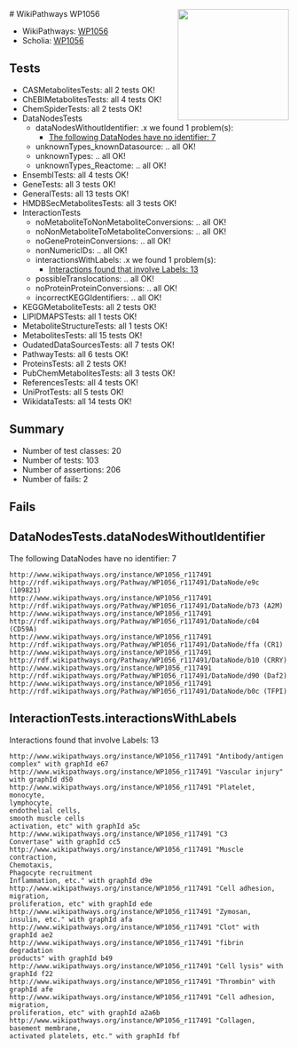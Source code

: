 <img style="float: right; width: 200px" src="https://upload.wikimedia.org/wikipedia/commons/thumb/8/83/Wplogo_with_text_500.png/640px-Wplogo_with_text_500.png" />
# WikiPathways WP1056

* WikiPathways: [WP1056](https://new.wikipathways.org/pathways/WP1056)
* Scholia: [WP1056](https://scholia.toolforge.org/wikipathways/WP1056)
## Tests
* CASMetabolitesTests: all 2 tests OK!
* ChEBIMetabolitesTests: all 4 tests OK!
* ChemSpiderTests: all 2 tests OK!
* DataNodesTests
    * dataNodesWithoutIdentifier: .x we found 1 problem(s):
        * [The following DataNodes have no identifier: 7](#d2d32fa6)
    * unknownTypes_knownDatasource: .. all OK!
    * unknownTypes: .. all OK!
    * unknownTypes_Reactome: .. all OK!
* EnsemblTests: all 4 tests OK!
* GeneTests: all 3 tests OK!
* GeneralTests: all 13 tests OK!
* HMDBSecMetabolitesTests: all 3 tests OK!
* InteractionTests
    * noMetaboliteToNonMetaboliteConversions: .. all OK!
    * noNonMetaboliteToMetaboliteConversions: .. all OK!
    * noGeneProteinConversions: .. all OK!
    * nonNumericIDs: .. all OK!
    * interactionsWithLabels: .x we found 1 problem(s):
        * [Interactions found that involve Labels: 13](#fe97a8bb)
    * possibleTranslocations: .. all OK!
    * noProteinProteinConversions: .. all OK!
    * incorrectKEGGIdentifiers: .. all OK!
* KEGGMetaboliteTests: all 2 tests OK!
* LIPIDMAPSTests: all 1 tests OK!
* MetaboliteStructureTests: all 1 tests OK!
* MetabolitesTests: all 15 tests OK!
* OudatedDataSourcesTests: all 7 tests OK!
* PathwayTests: all 6 tests OK!
* ProteinsTests: all 2 tests OK!
* PubChemMetabolitesTests: all 3 tests OK!
* ReferencesTests: all 4 tests OK!
* UniProtTests: all 5 tests OK!
* WikidataTests: all 14 tests OK!


## Summary

* Number of test classes: 20
* Number of tests: 103
* Number of assertions: 206
* Number of fails: 2

## Fails

<a name="d2d32fa6" />

## DataNodesTests.dataNodesWithoutIdentifier

The following DataNodes have no identifier: 7
```
http://www.wikipathways.org/instance/WP1056_r117491 http://rdf.wikipathways.org/Pathway/WP1056_r117491/DataNode/e9c (109821)
http://www.wikipathways.org/instance/WP1056_r117491 http://rdf.wikipathways.org/Pathway/WP1056_r117491/DataNode/b73 (A2M)
http://www.wikipathways.org/instance/WP1056_r117491 http://rdf.wikipathways.org/Pathway/WP1056_r117491/DataNode/c04 (CD59A)
http://www.wikipathways.org/instance/WP1056_r117491 http://rdf.wikipathways.org/Pathway/WP1056_r117491/DataNode/ffa (CR1)
http://www.wikipathways.org/instance/WP1056_r117491 http://rdf.wikipathways.org/Pathway/WP1056_r117491/DataNode/b10 (CRRY)
http://www.wikipathways.org/instance/WP1056_r117491 http://rdf.wikipathways.org/Pathway/WP1056_r117491/DataNode/d90 (Daf2)
http://www.wikipathways.org/instance/WP1056_r117491 http://rdf.wikipathways.org/Pathway/WP1056_r117491/DataNode/b0c (TFPI)
```

<a name="fe97a8bb" />

## InteractionTests.interactionsWithLabels

Interactions found that involve Labels: 13
```
http://www.wikipathways.org/instance/WP1056_r117491 "Antibody/antigen
complex" with graphId e67
http://www.wikipathways.org/instance/WP1056_r117491 "Vascular injury" with graphId d50
http://www.wikipathways.org/instance/WP1056_r117491 "Platelet, monocyte,
lymphocyte,
endothelial cells,
smooth muscle cells
activation, etc" with graphId a5c
http://www.wikipathways.org/instance/WP1056_r117491 "C3
Convertase" with graphId cc5
http://www.wikipathways.org/instance/WP1056_r117491 "Muscle contraction,
Chemotaxis,
Phagocyte recruitment
Inflammation, etc." with graphId d9e
http://www.wikipathways.org/instance/WP1056_r117491 "Cell adhesion,
migration,
proliferation, etc" with graphId ede
http://www.wikipathways.org/instance/WP1056_r117491 "Zymosan,
insulin, etc." with graphId afa
http://www.wikipathways.org/instance/WP1056_r117491 "Clot" with graphId ae2
http://www.wikipathways.org/instance/WP1056_r117491 "fibrin degradation
products" with graphId b49
http://www.wikipathways.org/instance/WP1056_r117491 "Cell lysis" with graphId f22
http://www.wikipathways.org/instance/WP1056_r117491 "Thrombin" with graphId afe
http://www.wikipathways.org/instance/WP1056_r117491 "Cell adhesion,
migration,
proliferation, etc" with graphId a2a6b
http://www.wikipathways.org/instance/WP1056_r117491 "Collagen,
basement membrane,
activated platelets, etc." with graphId fbf
```

